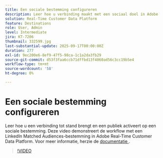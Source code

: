 ```yaml
---
title: Een sociale bestemming configureren
description: Leer hoe u verbinding maakt met een sociaal doel in Adobe Real-Time CDP en hoe u dit publiek activeert.
solution: Real-Time Customer Data Platform
feature: Destinations
role: User, Admin
level: Intermediate
jira: KT-7206
thumbnail: 332599.jpg
last-substantial-update: 2025-09-17T00:00:00Z
duration: 277
exl-id: 9ec200e6-8ef9-47f5-98ca-1c1a2da3fb29
source-git-commit: d53f3faa6ccb71dffbd13f4060ad56c3cc19b5e4
workflow-type: tm+mt
source-wordcount: '58'
ht-degree: 0%

---
```


# Een sociale bestemming configureren

Leer hoe u een verbinding tot stand brengt en een publiek activeert op een sociale bestemming. Deze video demonstreert de workflow met een LinkedIn Matched Audiences-bestemming in Adobe Real-Time Customer Data Platform.  Voor meer informatie, herzie de [ documentatie ](https://experienceleague.adobe.com/nl/docs/experience-platform/destinations/catalog/social/overview).

>[!VIDEO](https://video.tv.adobe.com/v/3475119/?learn=on&enablevpops&captions=dut)

